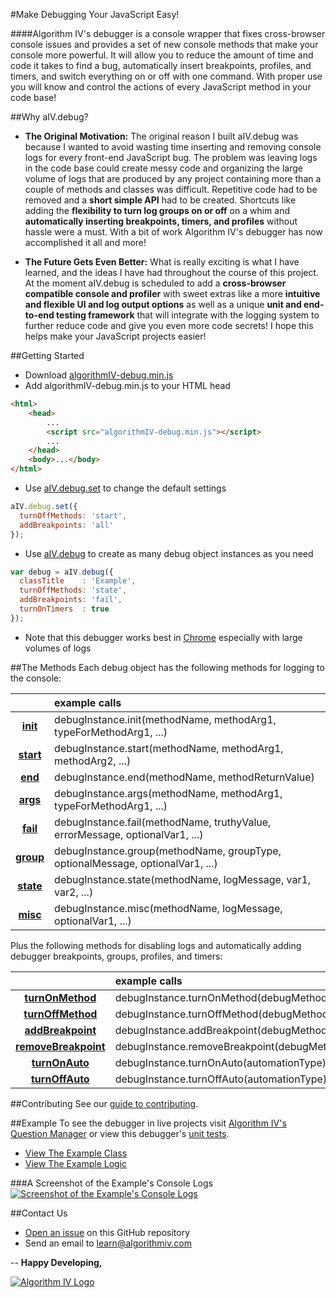 #Make Debugging Your JavaScript Easy!

####Algorithm IV's debugger is a console wrapper that fixes cross-browser console issues and provides a set of new console methods that make your console more powerful. It will allow you to reduce the amount of time and code it takes to find a bug, automatically insert breakpoints, profiles, and timers, and switch everything on or off with one command. With proper use you will know and control the actions of every JavaScript method in your code base!


##Why aIV.debug?

- **The Original Motivation:** The original reason I built aIV.debug was because I wanted to avoid wasting time inserting and removing console logs for every front-end JavaScript bug. The problem was leaving logs in the code base could create messy code and organizing the large volume of logs that are produced by any project containing more than a couple  of methods and classes was difficult. Repetitive code had to be removed and a **short simple API** had to be created. Shortcuts like adding the **flexibility to turn log groups on or off** on a whim and **automatically inserting breakpoints, timers, and profiles** without hassle were a must. With a bit of work Algorithm IV's debugger has now accomplished it all and more!

- **The Future Gets Even Better:** What is really exciting is what I have learned, and the ideas I have had throughout the course of this project. At the moment aIV.debug is scheduled to add a **cross-browser compatible console and profiler** with sweet extras like a more **intuitive and flexible UI and log output options** as well as a unique **unit and end-to-end testing framework** that will integrate with the logging system to further reduce code and give you even more code secrets! I hope this helps make your JavaScript projects easier!


##Getting Started
- Download [algorithmIV-debug.min.js](https://github.com/imaginate/algorithmIV-javascript-debugger/blob/master/src/algorithmIV-debug.min.js)
- Add algorithmIV-debug.min.js to your HTML head
```html
<html>
    <head>
        ...
        <script src="algorithmIV-debug.min.js"></script>
        ...
    </head>
    <body>...</body>
</html>
```
- Use [aIV.debug.set](https://github.com/imaginate/algorithmIV-javascript-debugger/blob/86710137dd6f364f94f324eaf1c7803d5cd1bbb9/src/pre-compiled-parts/public-api.js#L56-95) to change the default settings
```javascript
aIV.debug.set({
  turnOffMethods: 'start',
  addBreakpoints: 'all'
});
```
- Use [aIV.debug](https://github.com/imaginate/algorithmIV-javascript-debugger/blob/86710137dd6f364f94f324eaf1c7803d5cd1bbb9/src/pre-compiled-parts/public-api.js#L21-53) to create as many debug object instances as you need
```javascript
var debug = aIV.debug({
  classTitle    : 'Example',
  turnOffMethods: 'state',
  addBreakpoints: 'fail',
  turnOnTimers  : true
});
```
- Note that this debugger works best in [Chrome](https://www.google.com/chrome/) especially with large volumes of logs


##The Methods
Each debug object has the following methods for logging to the console:

|           | example calls                                                                  |
| :-------: | :----------------------------------------------------------------------------- |
| **[init](https://github.com/imaginate/algorithmIV-javascript-debugger/blob/cef372b06bf5805df639c872ed9a4c39b07ec5d6/src/pre-compiled-parts/classes/debug/logging-methods.js#L1-30)**  | debugInstance.init(methodName, methodArg1, typeForMethodArg1, ...)             |
| **[start](https://github.com/imaginate/algorithmIV-javascript-debugger/blob/cef372b06bf5805df639c872ed9a4c39b07ec5d6/src/pre-compiled-parts/classes/debug/logging-methods.js#L119-145)** | debugInstance.start(methodName, methodArg1, methodArg2, ...)                   |
| **[end](https://github.com/imaginate/algorithmIV-javascript-debugger/blob/cef372b06bf5805df639c872ed9a4c39b07ec5d6/src/pre-compiled-parts/classes/debug/logging-methods.js#L206-231)**   | debugInstance.end(methodName, methodReturnValue)                               |
| **[args](https://github.com/imaginate/algorithmIV-javascript-debugger/blob/cef372b06bf5805df639c872ed9a4c39b07ec5d6/src/pre-compiled-parts/classes/debug/logging-methods.js#L280-308)**  | debugInstance.args(methodName, methodArg1, typeForMethodArg1, ...)             |
| **[fail](https://github.com/imaginate/algorithmIV-javascript-debugger/blob/cef372b06bf5805df639c872ed9a4c39b07ec5d6/src/pre-compiled-parts/classes/debug/logging-methods.js#L371-418)**  | debugInstance.fail(methodName, truthyValue, errorMessage, optionalVar1, ...)   |
| **[group](https://github.com/imaginate/algorithmIV-javascript-debugger/blob/cef372b06bf5805df639c872ed9a4c39b07ec5d6/src/pre-compiled-parts/classes/debug/logging-methods.js#L483-524)** | debugInstance.group(methodName, groupType, optionalMessage, optionalVar1, ...) |
| **[state](https://github.com/imaginate/algorithmIV-javascript-debugger/blob/cef372b06bf5805df639c872ed9a4c39b07ec5d6/src/pre-compiled-parts/classes/debug/logging-methods.js#L617-651)** | debugInstance.state(methodName, logMessage, var1, var2, ...)                   |
| **[misc](https://github.com/imaginate/algorithmIV-javascript-debugger/blob/cef372b06bf5805df639c872ed9a4c39b07ec5d6/src/pre-compiled-parts/classes/debug/logging-methods.js#L709-743)**  | debugInstance.misc(methodName, logMessage, optionalVar1, ...)                  |

Plus the following methods for disabling logs and automatically adding debugger breakpoints, groups, profiles, and timers:

|                      | example calls                                   |
| :------------------: | :---------------------------------------------- |
| **[turnOnMethod](https://github.com/imaginate/algorithmIV-javascript-debugger/blob/cef372b06bf5805df639c872ed9a4c39b07ec5d6/src/pre-compiled-parts/classes/debug/controlling-methods.js#L1-24)**     | debugInstance.turnOnMethod(debugMethodName)     |
| **[turnOffMethod](https://github.com/imaginate/algorithmIV-javascript-debugger/blob/cef372b06bf5805df639c872ed9a4c39b07ec5d6/src/pre-compiled-parts/classes/debug/controlling-methods.js#L56-79)**    | debugInstance.turnOffMethod(debugMethodName)    |
| **[addBreakpoint](https://github.com/imaginate/algorithmIV-javascript-debugger/blob/cef372b06bf5805df639c872ed9a4c39b07ec5d6/src/pre-compiled-parts/classes/debug/controlling-methods.js#L111-134)**    | debugInstance.addBreakpoint(debugMethodName)    |
| **[removeBreakpoint](https://github.com/imaginate/algorithmIV-javascript-debugger/blob/cef372b06bf5805df639c872ed9a4c39b07ec5d6/src/pre-compiled-parts/classes/debug/controlling-methods.js#L166-189)** | debugInstance.removeBreakpoint(debugMethodName) |
| **[turnOnAuto](https://github.com/imaginate/algorithmIV-javascript-debugger/blob/cef372b06bf5805df639c872ed9a4c39b07ec5d6/src/pre-compiled-parts/classes/debug/controlling-methods.js#L221-244)**       | debugInstance.turnOnAuto(automationType)        |
| **[turnOffAuto](https://github.com/imaginate/algorithmIV-javascript-debugger/blob/cef372b06bf5805df639c872ed9a4c39b07ec5d6/src/pre-compiled-parts/classes/debug/controlling-methods.js#L267-290)**      | debugInstance.turnOffAuto(automationType)       |


##Contributing
See our [guide to contributing](https://github.com/imaginate/algorithmIV-javascript-debugger/blob/master/CONTRIBUTING.md).


##Example
To see the debugger in live projects visit [Algorithm IV's Question Manager](https://github.com/imaginate/algorithmIV-question-manager/blob/master/tests/algorithmIV-app.js) or view this debugger's [unit tests](https://github.com/imaginate/algorithmIV-javascript-debugger/tree/master/tests/pre-compiled-tests/classes/tests).

- [View The Example Class](https://github.com/imaginate/algorithmIV-javascript-debugger/blob/fd68019ad7fcc71ff302e44fa63d28b54e9f70da/example/example.js#L9-112)
- [View The Example Logic](https://github.com/imaginate/algorithmIV-javascript-debugger/blob/fd68019ad7fcc71ff302e44fa63d28b54e9f70da/example/example.js#L114-190)

###<a name="logs"></a>A Screenshot of the Example's Console Logs
<a href="https://github.com/imaginate/algorithmIV-javascript-debugger/tree/master/example/console-logs-screenshot.jpg"><img src="http://www.algorithmiv.com/images/aIV-debugger-console-logs-screenshot.jpg" alt="Screenshot of the Example's Console Logs" /></a>


##Contact Us
- [Open an issue](https://github.com/imaginate/algorithmIV-javascript-debugger/issues) on this GitHub repository
- Send an email to [learn@algorithmiv.com](mailto:learn@algorithmiv.com)


--
**Happy Developing,**

<a href="http://www.algorithmiv.com"><img src="http://www.algorithmiv.com/images/aIV-logo.png" alt="Algorithm IV Logo" /></a>